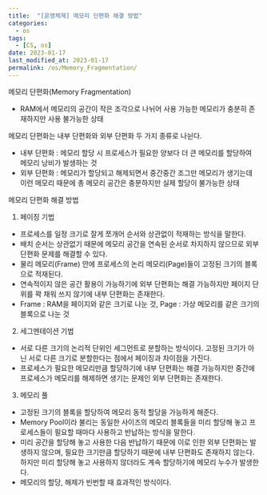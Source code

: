 ```yaml
---
title:  "[운영체제] 메모리 단편화 해결 방법"
categories:
  - os
tags:
  - [CS, os]
date: 2023-01-17
last_modified_at: 2023-01-17
permalink: /os/Memory_Fragmentation/
---
```


메모리 단편화(Memory Fragmentation)
* RAM에서 메모리의 공간이 작은 조각으로 나뉘어 사용 가능한 메모리가 충분히 존재하지만 사용 불가능한 상태

메모리 단편화는 내부 단편화와 외부 단편화 두 가지 종류로 나뉜다.
* 내부 단편화 : 메모리 할당 시 프로세스가 필요한 양보다 더 큰 메모리를 할당하여 메모리 낭비가 발생하는 것
* 외부 단편화 : 메모리가 할당되고 해제되면서 중간중간 조그만 메모리가 생기는데 이런 메모리 때문에 총 메모리 공간은 충분하지만 실제 할당이 불가능한 상태

메모리 단편화 해결 방법
1. 페이징 기법
* 프로세스를 일정 크기로 잘게 쪼개어 순서와 상관없이 적재하는 방식을 말한다.
* 배치 순서는 상관없기 때문에 메모리 공간을 연속된 순서로 차지하지 않으므로 외부 단편화 문제를 해결할 수 있다.
* 물리 메모리(Frame) 안에 프로세스의 논리 메모리(Page)들이 고정된 크기의 블록으로 적재된다.
* 연속적이지 않은 공간 활용이 가능하기에 외부 단편화는 해결 가능하지만 페이지 단위를 꽉 채워 쓰지 않기에 내부 단편화는 존재한다.
* Frame : RAM을 페이지와 같은 크기로 나눈 것, Page : 가상 메모리를 같은 크기의 블록으로 나눈 것
2. 세그멘테이션 기법
* 서로 다른 크기의 논리적 단위인 세그먼트로 분할하는 방식이다. 고정된 크기가 아닌 서로 다른 크기로 분할한다는 점에서 페이징과 차이점을 가진다.
* 프로세스가 필요한 메모리만큼 할당하기에 내부 단편화는 해결 가능하지만 중간에 프로세스가 메모리를 해제하면 생기는 문제인 외부 단편화는 존재한다.
3. 메모리 풀
* 고정된 크기의 블록을 할당하여 메모리 동적 할당을 가능하게 해준다.
* Memory Pool이라 불리는 동일한 사이즈의 메모리 블록들을 미리 할당해 놓고 프로세스들이 필요할 때마다 사용하고 반납하는 방식을 말한다.
* 미리 공간을 할당해 놓고 사용한 다음 반납하기 때문에 이로 인한 외부 단편화는 발생하지 않으며, 필요한 크기만큼 할당하기 때문에 내부 단편화도 존재하지 않는다. 하지만 미리 할당해 놓고 사용하지 않더라도 계속 할당하기에 메모리 누수가 발생한다.
* 메모리의 할당, 해제가 빈번할 때 효과적인 방식이다.
